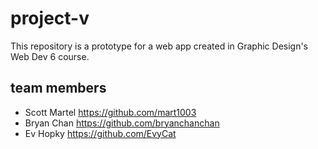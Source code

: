 # project-v
This repository  is a prototype for a web app created in Graphic Design's Web Dev 6 course.

## team members
- Scott Martel <https://github.com/mart1003>
- Bryan Chan <https://github.com/bryanchanchan>
- Ev Hopky <https://github.com/EvyCat>
